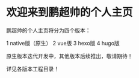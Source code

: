 # 欢迎来到鹏超帅的个人主页

鹏超帅的个人主页将分为四个版本：

1 native版（原生）
2 vue版
3 hexo版
4 hugo版

原生版本迭代开发中，其他版本后续推出，敬请期待！

详见各版本工程目录！